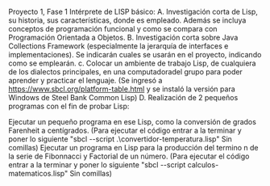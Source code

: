 Proyecto 1, Fase 1 Intérprete de LISP básico: 
A. Investigación corta de Lisp, su historia, sus características, donde es empleado. Además se incluya conceptos de programación funcional y como se compara con Programación Orientada a Objetos. 
B. Investigación corta sobre Java Collections Framework (especialmente la jerarquía de interfaces e implementaciones). Se indicarán cuales se usarán en el proyecto, indicando como se emplearán. 
c. Colocar un ambiente de trabajo Lisp, de cualquiera de los dialectos principales, en una computadoradel grupo para poder aprender y practicar el lenguaje. (Se ingresó a https://www.sbcl.org/platform-table.html y se instaló la versión para Windows de Steel Bank Common Lisp) 
D. Realización de 2 pequeños programas con el fin de probar Lisp:

Ejecutar un pequeño programa en ese Lisp, como la conversión de grados Farenheit a centígrados. (Para ejecutar el código entrar a la terminar y poner lo siguiente "sbcl --script .\convertidor-temperatura.lisp" Sin comillas)
Ejecutar un programa en Lisp para la producción del termino n de la serie de Fibonnacci y Factorial de un número. (Para ejecutar el código entrar a la terminar y poner lo siguiente "sbcl --script calculos-matematicos.lisp" Sin comillas)
